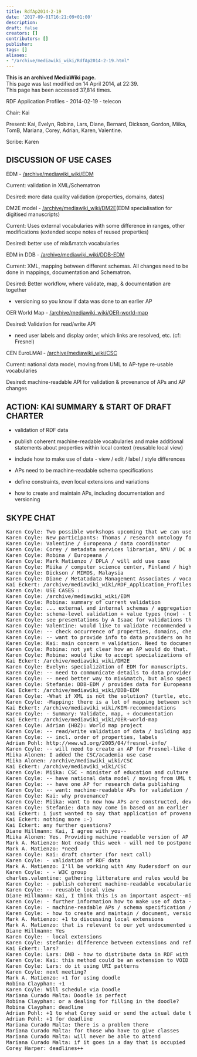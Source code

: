 ```yaml
---
title: RdfAp2014-2-19
date: '2017-09-01T16:21:09+01:00'
description: 
draft: false
creators: []
contributors: []
publisher: 
tags: []
aliases:
- "/archive/mediawiki_wiki/RdfAp2014-2-19.html"
---
```


 **This is an archived MediaWiki page.**  
This page was last modified on 14 April 2014, at 22:39.  
This page has been accessed 37,814 times.

RDF Application Profiles - 2014-02-19 - telecon

Chair: Kai

Present: Kai, Evelyn, Robina, Lars, Diane, Bernard, Dickson, Gordon, Miika, TomB, Mariana, Corey, Adrian, Karen, Valentine.

Scribe: Karen

## DISCUSSION OF USE CASES

EDM - [/archive/mediawiki_wiki/EDM](/archive/mediawiki_wiki/EDM)

Current: validation in XML/Schematron

Desired: more data quality validation (properties, domains, dates)

DM2E model - [/archive/mediawiki_wiki/DM2E](/archive/mediawiki_wiki/DM2E)(EDM specialisation for digitised manuscripts)

Current: Uses external vocabularies with some difference in ranges, other modifications (extended scope notes of reused properties)

Desired: better use of mix&match vocabularies

EDM in DDB - [/archive/mediawiki_wiki/DDB-EDM](/archive/mediawiki_wiki/DDB-EDM)

Current: XML, mapping between different schemas. All changes need to be done in mappings, documentation and Schematron.

Desired: Better workflow, where validate, map, & documentation are together

- versioning so you know if data was done to an earlier AP

OER World Map - [/archive/mediawiki_wiki/OER-world-map](/archive/mediawiki_wiki/OER-world-map)

Desired: Validation for read/write API

- need user labels and display order, which links are resolved, etc. (cf: Fresnel)

CEN EuroLMAI - [/archive/mediawiki_wiki/CSC](/archive/mediawiki_wiki/CSC)

Current: national data model, moving from UML to AP-type re-usable vocabularies

Desired: machine-readable API for validation & provenance of APs and AP changes

## ACTION: KAI SUMMARY & START OF DRAFT CHARTER

- validation of RDF data

- publish coherent machine-readable vocabularies and make additional statements about properties within local context (reusable local view)

- include how to make use of data - view / edit / label / style differences

- APs need to be machine-readable schema specifications

- define constraints, even local extensions and variations

- how to create and maintain APs, including documentation and versioning

## SKYPE CHAT
<pre>
Karen Coyle: Two possible workshops upcoming that we can use to discuss APs
Karen Coyle: New participants: Thomas / research ontology for social sciences; model transformations based on meta-modeling.
Karen Coyle: Valentine / Europeana / data coordinator
Karen Coyle: Corey / metadata services librarian, NYU / DC architecture forum / RDF in Blacklight, Hydra, Fedora
Karen Coyle: Robina / Europeana /
Karen Coyle: Mark Matienzo / DPLA / will add use case
Karen Coyle: Miika / computer science center, Finland / higher ed and academia
Karen Coyle: Dickson / MIMOS, Malaysia
Karen Coyle: Diane / Metatadata Management Associates / vocabulary development, registries
Kai Eckert: /archive/mediawiki_wiki/RDF_Application_Profiles
Karen Coyle: USE CASES :
Karen Coyle: /archive/mediawiki_wiki/EDM
Karen Coyle: Robina: summary of current validation
Karen Coyle: ... external and internal schemas / aggregation of data sources; use XML schema to check validity, cardinality, etc. Use Schematron rules
Karen Coyle: schema-level validation + value types (now) - this is minimal but they would like to do other things
Karen Coyle: see presentations by A Isaac for validations they would like to do but cannot do now
Karen Coyle: Valentine: would like to validate recommended values / more data quality validation
Karen Coyle: -- check occurrence of properties, domains, check dates
Karen Coyle: -- want to provide info to data providers on how to improve input
Karen Coyle: Kai: main concern = validation. Need to document? publish?
Karen Coyle: Robina: not yet clear how an AP would do that. Valentine: could be a document that could be read by providers
Karen Coyle: Robina: would like to accept specializations of EDM from providers
Kai Eckert: /archive/mediawiki_wiki/DM2E
Karen Coyle: Evelyn: specialization of EDM for manuscripts. Main issue: using various external vocabs; sometimes ranges vary from original, or desire to make modifications
Karen Coyle: -- need to communicate details to data providers / have a large document / specialized model is subclassed to EDM
Karen Coyle: -- need better way to mix&amp;match, but also specialize for EDM
Karen Coyle: Stefanie: DDB-EDM / provides data for Europeana but also keep the data in their own system. Working on an XML schema and schematron
Kai Eckert: /archive/mediawiki_wiki/DDB-EDM
Karen Coyle: -What if XML is not the solution? (turtle, etc.)
Karen Coyle: -Mapping: there is a lot of mapping between schemas / every change has to be done in mappings, in documentation, is schematron. Need a better workflow.
Kai Eckert: /archive/mediawiki_wiki/KIM-recommendations
Karen Coyle: - Summary: Validate, map, + documentation
Kai Eckert: /archive/mediawiki_wiki/OER-world-map
Karen Coyle: Adrian (HBZ): World map project
Karen Coyle: -- read/write validation of data / building applications on an API, needs user labels and display order, resolution of links
Karen Coyle: -- incl. order of properties, labels
Adrian Pohl: http://www.w3.org/2005/04/fresnel-info/
Karen Coyle: -- will need to create an AP for Fresnel-like display
Miika Alonen: I added the CSC/academia use case
Miika Alonen: /archive/mediawiki_wiki/CSC
Kai Eckert: /archive/mediawiki_wiki/CSC
Karen Coyle: Miika: CSC - minister of education and culture / data storage and management for education
Karen Coyle: -- have national data model / moving from UML to AP-type or core vocabularies that can be re-used
Karen Coyle: -- have one AP for research data publishing
Karen Coyle: -- want: machine-readable APs for validation / track provenance of APs
Karen Coyle: Kai: why provenance?
Karen Coyle: Miika: want to now how APs are constructed, developed / do not know who made changes to data model
Karen Coyle: Stefanie: data may come in based on an earlier model / need to know "generation" , version of AP
Kai Eckert: i just wanted to say that application of provenance information beyond versioning of APs could be interesting
Kai Eckert: nothing more :-)
Kai Eckert: any further questions?
Diane Hillmann: Kai, I agree with you--
Miika Alonen: Yes. Providing machine readable version of AP would enable full use of PROV.
Mark A. Matienzo: Not ready this week - will ned to postpone
Mark A. Matienzo: *need
Karen Coyle: Kai: draft charter (for next call)
Karen Coyle: - validation of RDF data
Mark A. Matienzo: I'll be working with Amy Rudersdorf on our end to write up our use case and will send a notice to DC-Architecture when it's on the wiki.
Karen Coyle: - - W3C group
charles.valentine: gathering litterature and rules would be already good
Karen Coyle: - publish coherent machine-readable vocabularies / but make additional statements about properties within local context
Karen Coyle: -- reusable local view
Diane Hillmann: Kai, I think this is an important aspect--might include local extension too?
Karen Coyle: - further information how to make use of data - view / edit / label / style differences
Karen Coyle: - machine-readable APs / schema specification / constraints (even local)
Karen Coyle: - how to create and maintain / document, versioning,
Mark A. Matienzo: +1 to discussing local extensions
Mark A. Matienzo: that is relevant to our yet undocumented use case for DPLA.
Diane Hillmann: Yes
Karen Coyle: - local extensions
Karen Coyle: stefanie: difference between extensions and refinements (EDM)
Kai Eckert: lars?
Karen Coyle: Lars: DNB - how to distribute data in RDF with different types of representations / own schema or BIBFRAME schema / how to tell users what profile they are getting, using http headers
Karen Coyle: Kai: this method could be an extension to VOID - point to different representations of the same data
Karen Coyle: Lars: do it using URI patterns
Karen Coyle: next meeting?
Mark A. Matienzo: +1 for using doodle
Robina Clayphan: +1
Karen Coyle: Will schedule via Doodle
Mariana Curado Malta: Doodle is perfect
Robina Clayphan: or a dealing for filling in the doodle?
Robina Clayphan: deadline
Adrian Pohl: +1 to what Corey said or send the actual date to the list earlier
Adrian Pohl: +1 for deadline
Mariana Curado Malta: there is a problem there
Mariana Curado Malta: for those who have to give classes
Mariana Curado Malta: will never be able to attend
Mariana Curado Malta: if it goes in a day that is occupied
Corey Harper: deadlines++

</pre>
